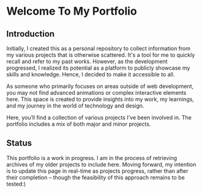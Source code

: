# Welcome To My Portfolio


## Introduction

Initially, I created this as a personal repository to collect information from my various projects that is otherwise scattered. It's a tool for me to quickly recall and refer to my past works. However, as the development progressed, I realized its potential as a platform to publicly showcase my skills and knowledge. Hence, I decided to make it accessible to all.  

As someone who primarily focuses on areas outside of web development, you may not find advanced animations or complex interactive elements here. This space is created to provide insights into my work, my learnings, and my journey in the world of technology and design.  

Here, you’ll find a collection of various projects I’ve been involved in. The portfolio includes a mix of both major and minor projects.

## Status

 This portfolio is a work in progress. I am in the process of retrieving archives of my older projects to include here. Moving forward, my intention is to update this page in real-time as projects progress, rather than after their completion – though the feasibility of this approach remains to be tested:)